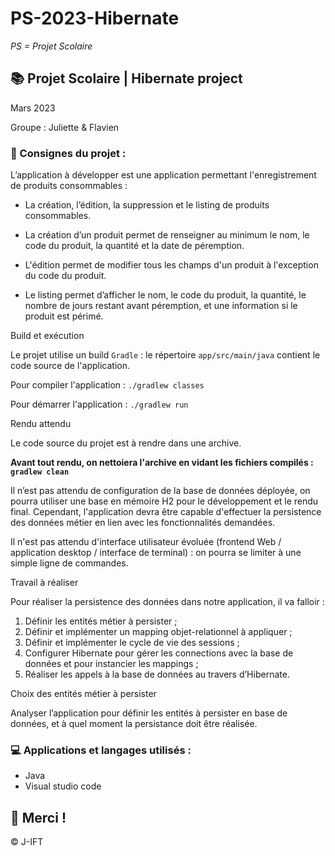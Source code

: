 # PS-2023-Hibernate

*PS = Projet Scolaire*

## 📚 Projet Scolaire | Hibernate project

Mars 2023

Groupe : Juliette & Flavien

### 📌 Consignes du projet :
L’application à développer est une application permettant l'enregistrement de produits consommables :

- La création, l’édition, la suppression et le listing de produits consommables.

- La création d’un produit permet de renseigner au minimum le nom, le code du produit, la quantité et la date de péremption.

- L'édition permet de modifier tous les champs d'un produit à l'exception du code du produit.

- Le listing permet d’afficher le nom, le code du produit, la quantité, le nombre de jours restant avant péremption, et une information si le produit est périmé.


Build et exécution

Le projet utilise un build `Gradle` : le répertoire `app/src/main/java` contient le code source de l'application.

Pour compiler l'application : `./gradlew classes`

Pour démarrer l'application : `./gradlew run`


Rendu attendu

Le code source du projet est à rendre dans une archive.

**Avant tout rendu, on nettoiera l'archive en vidant les fichiers compilés : `gradlew clean`**

Il n’est pas attendu de configuration de la base de données déployée, on pourra utiliser une base en mémoire H2 pour le développement et le rendu final.
Cependant, l'application devra être capable d'effectuer la persistence des données métier en lien avec les fonctionnalités demandées.

Il n'est pas attendu d'interface utilisateur évoluée (frontend Web / application desktop / interface de terminal) : on pourra se limiter à une simple ligne de commandes.


Travail à réaliser

Pour réaliser la persistence des données dans notre application, il va falloir :

1. Définir les entités métier à persister ;
2. Définir et implémenter un mapping objet-relationnel à appliquer ;
3. Définir et implémenter le cycle de vie des sessions ;
4. Configurer Hibernate pour gérer les connections avec la base de données et pour instancier les mappings ;
5. Réaliser les appels à la base de données au travers d’Hibernate.


Choix des entités métier à persister

Analyser l’application pour définir les entités à persister en base de données, et à quel moment la persistance doit être réalisée.

### 💻 Applications et langages utilisés :

+ Java
+ Visual studio code



## 🌸 Merci !
© J-IFT

